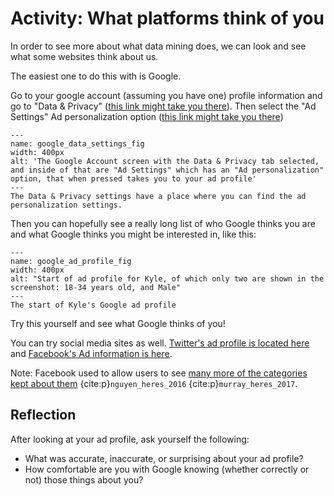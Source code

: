 # Activity: What platforms think of you

In order to see more about what data mining does, we can look and see what some websites think about us.

The easiest one to do this with is Google.

Go to your google account (assuming you have one) profile information and go to "Data & Privacy" ([this link might take you there](https://myaccount.google.com/data-and-privacy)). Then select the "Ad Settings" Ad personalization option ([this link might take you there](https://adssettings.google.com/authenticated?hl=en&ref=my-account))

```{figure} google_data_settings.png
---
name: google_data_settings_fig
width: 400px
alt: 'The Google Account screen with the Data & Privacy tab selected, and inside of that are "Ad Settings" which has an "Ad personalization" option, that when pressed takes you to your ad profile'
---
The Data & Privacy settings have a place where you can find the ad personalization settings.
```

Then you can hopefully see a really long list of who Google thinks you are and what Google thinks you might be interested in, like this:

```{figure} google_ad_profile.png
---
name: google_ad_profile_fig
width: 400px
alt: "Start of ad profile for Kyle, of which only two are shown in the screenshot: 18-34 years old, and Male"
---
The start of Kyle's Google ad profile
```

Try this yourself and see what Google thinks of you!

You can try social media sites as well. [Twitter's ad profile is located here](https://twitter.com/settings/your_twitter_data/twitter_interests) and [Facebook's Ad information is here](https://www.facebook.com/adpreferences/ad_settings).

Note: Facebook used to allow users to see [many more of the categories kept about them](https://www.buzzfeednews.com/article/nicolenguyen/facebook-ad-preferences-pretty-accurate-tbh) {cite:p}`nguyen_heres_2016` {cite:p}`murray_heres_2017`.

## Reflection
After looking at your ad profile, ask yourself the following:
- What was accurate, inaccurate, or surprising about your ad profile?
- How comfortable are you with Google knowing (whether correctly or not) those things about you?
